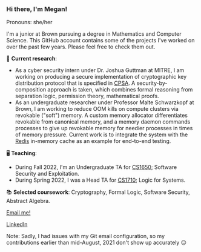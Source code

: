 ### Hi there, I'm Megan!

Pronouns: she/her

I'm a junior at Brown pursuing a degree in Mathematics and Computer Science. 
This GitHub account contains some of the projects I've worked on over the past few years. 
Please feel free to check them out.

🔬 **Current research**: 
* As a cyber security intern under Dr. Joshua Guttman at MITRE, I am working on producing a secure implementation of cryptographic key distribution
protocol that is specified in [CPSA](https://github.com/mitre/cpsa). A security-by-composition approach is taken, which combines formal
reasoning from separation logic, permission theory, mathematical proofs. 
* As an undergraduate researcher under Professor Malte Schwarzkopf at Brown, I am working to reduce OOM kills on compute clusters via revokable ("soft") memory. A custom memory allocator differentiates revokable from canonical memory, and a memory daemon commands processes to give up revokable memory for needier processes in times of memory pressure. Current work is to integrate the system with the [Redis](https://aws.amazon.com/redis/) in-memory cache as an example for end-to-end testing. 

🖥 **Teaching**: 
* During Fall 2022, I'm an Undergraduate TA for [CS1650](https://cs.brown.edu/courses/csci1650/); Software Security and Exploitation. 
* During Spring 2022, I was a Head TA for [CS1710](https://csci1710.github.io/2022/); Logic for Systems.

📚 **Selected coursework**: Cryptography, Formal Logic, Software Security, Abstract Algebra.

[Email me!](mailto:megan_frisella@brown.edu)

[LinkedIn](https://www.linkedin.com/in/megan-frisella/)

Note: Sadly, I had issues with my Git email configuration, so my contributions earlier than mid-August, 2021 don't show up accurately 😔
